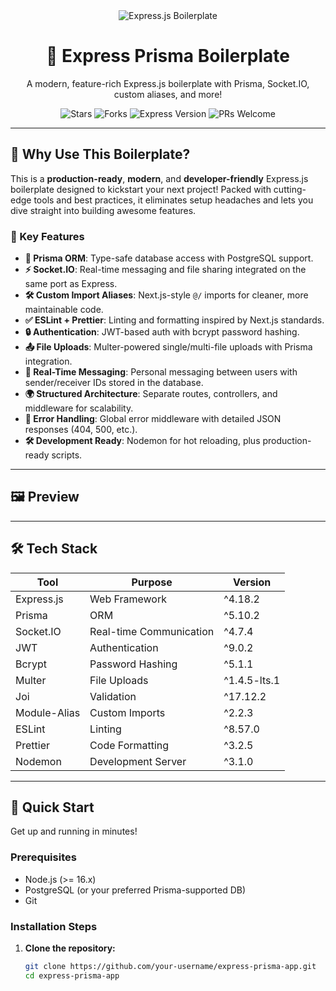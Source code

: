 <div align="center">
  <img src="https://img.shields.io/badge/Express.js-Boilerplate-blueviolet?style=for-the-badge&logo=express" alt="Express.js Boilerplate" />
  <h1>🚀 Express Prisma Boilerplate</h1>
  <p>A modern, feature-rich Express.js boilerplate with Prisma, Socket.IO, custom aliases, and more!</p>
  
  <!-- Badges -->
  <p>
    <img src="https://img.shields.io/github/stars/your-username/express-prisma-app?style=social" alt="Stars" />
    <img src="https://img.shields.io/github/forks/your-username/express-prisma-app?style=social" alt="Forks" />
    <img src="https://img.shields.io/npm/v/express?style=flat-square&color=brightgreen" alt="Express Version" />
    <img src="https://img.shields.io/badge/PRs-Welcome-orange?style=flat-square" alt="PRs Welcome" />
  </p>
</div>

---

## 🌟 Why Use This Boilerplate?

This is a **production-ready**, **modern**, and **developer-friendly** Express.js boilerplate designed to kickstart your next project! Packed with cutting-edge tools and best practices, it eliminates setup headaches and lets you dive straight into building awesome features.

### 🎨 Key Features
- **🔋 Prisma ORM**: Type-safe database access with PostgreSQL support.
- **⚡ Socket.IO**: Real-time messaging and file sharing integrated on the same port as Express.
- **🛠 Custom Import Aliases**: Next.js-style `@/` imports for cleaner, more maintainable code.
- **✅ ESLint + Prettier**: Linting and formatting inspired by Next.js standards.
- **🔒 Authentication**: JWT-based auth with bcrypt password hashing.
- **📤 File Uploads**: Multer-powered single/multi-file uploads with Prisma integration.
- **💬 Real-Time Messaging**: Personal messaging between users with sender/receiver IDs stored in the database.
- **🌍 Structured Architecture**: Separate routes, controllers, and middleware for scalability.
- **🚦 Error Handling**: Global error middleware with detailed JSON responses (404, 500, etc.).
- **🛠 Development Ready**: Nodemon for hot reloading, plus production-ready scripts.

---

## 🖼 Preview


---

## 🛠 Tech Stack
| Tool            | Purpose                     | Version       |
|-----------------|-----------------------------|---------------|
| Express.js      | Web Framework              | ^4.18.2       |
| Prisma          | ORM                        | ^5.10.2       |
| Socket.IO       | Real-time Communication    | ^4.7.4        |
| JWT             | Authentication             | ^9.0.2        |
| Bcrypt          | Password Hashing           | ^5.1.1        |
| Multer          | File Uploads               | ^1.4.5-lts.1  |
| Joi             | Validation                 | ^17.12.2      |
| Module-Alias    | Custom Imports             | ^2.2.3        |
| ESLint          | Linting                    | ^8.57.0       |
| Prettier        | Code Formatting            | ^3.2.5        |
| Nodemon         | Development Server         | ^3.1.0        |

---

## 🚀 Quick Start

Get up and running in minutes!

### Prerequisites
- Node.js (>= 16.x)
- PostgreSQL (or your preferred Prisma-supported DB)
- Git

### Installation Steps
1. **Clone the repository:**
   ```bash
   git clone https://github.com/your-username/express-prisma-app.git
   cd express-prisma-app
